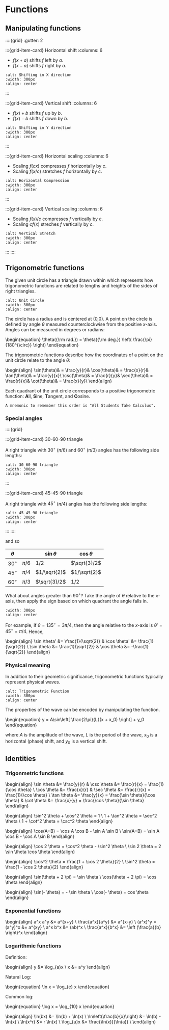 # Functions

## Manipulating functions

::::{grid}
:gutter: 2

:::{grid-item-card} Horizontal shift
:columns: 6

- $f(x+a)$ shifts *f* left by *a*.
- $f(x-a)$ shifts *f* right by *a*.

```{image} ./_images/Shifting_X_direction.jpg
:alt: Shifting in X direction
:width: 300px
:align: center
```

:::

:::{grid-item-card} Vertical shift
:columns: 6

- $f(x)+b$ shifts *f* up by *b*.
- $f(x)-b$ shifts *f* down by *b*.

```{image} ./_images/Shifting_Y_direction.jpg
:alt: Shifting in Y direction
:width: 300px
:align: center
```

:::

:::{grid-item-card} Horizontal scaling
:columns: 6

- Scaling $f(cx)$ compresses *f* horizontally by *c*.
- Scaling $f(x/c)$ stretches *f* horizontally by *c*.

```{image} ./_images/Horizontal_Compression.jpg
:alt: Horizontal Compression
:width: 300px
:align: center
```

:::

:::{grid-item-card} Vertical scaling
:columns: 6

- Scaling $f(x)/c$ compresses *f* vertically by *c*.
- Scaling $cf(x)$ streches *f* vertically by *c*.

```{image} ./_images/Vertical_Stretch.jpg
:alt: Vertical Stretch
:width: 300px
:align: center
```

:::
::::

## Trigonometric functions

The given unit circle has a triangle drawn within which represents how
trigonometric functions are related to lengths and heights of the sides of right
triangles.

```{image} ./_images/MAtappunitcircle66.png
:alt: Unit Circle
:width: 300px
:align: center
```

The circle has a radius and is centered at (0,0). A point on the circle is
defined by angle $\theta$ measured counterclockwise from the positive *x*-axis.
Angles can be measured in degrees or radians:

\begin{equation}
\theta({\rm rad.}) = \theta({\rm deg.}) \left( \frac{\pi}{180^{\circ}} \right)
\end{equation}

The trigonometric functions describe how the coordinates of a point on the unit
circle relate to the angle $\theta$:

\begin{align}
\sin(\theta)& = \frac{y}{r}&
\cos(\theta)& = \frac{x}{r}&
\tan(\theta)& = \frac{y}{x}\\
\csc(\theta)& = \frac{r}{y}&
\sec(\theta)& = \frac{r}{x}&
\cot(\theta)& = \frac{x}{y}\\
\end{align}

Each quadrant of the unit circle corresponds to a positive trigonometric
function: **A**ll, **S**ine, **T**angent, and **C**osine.

```{tip}
A mnemonic to remember this order is "All Students Take Calculus".
```

### Special angles

::::{grid}

:::{grid-item-card} 30-60-90 triangle

A right triangle with $30^\circ$ ($\pi/6$) and $60^\circ$ ($\pi/3$) angles
has the following side lengths:

```{image} ./_images/306090triangle.png
:alt: 30 60 90 triangle
:width: 300px
:align: center
```

:::

:::{grid-item-card} 45-45-90 triangle

A right triangle with $45^\circ$ ($\pi/4$) angles has the following side lengths:

```{image} ./_images/454590triangle.png
:alt: 45 45 90 triangle
:width: 300px
:align: center
```

:::
::::

and so

| $\theta$  |         | $\sin \theta$  | $\cos \theta$ |
|------------|---------|----------------|---------------|
| $30^\circ$ | $\pi/6$ | $1/2$          | $\sqrt{3}/2$  |
| $45^\circ$ | $\pi/4$ | $1/\sqrt{2}$   | $1/\sqrt{2}$  |
| $60^\circ$ | $\pi/3$ | $\sqrt{3}/2$   | $1/2$         |

What about angles greater than $90^\circ$? Take the angle of $\theta$ relative
to the *x*-axis, then apply the sign based on which quadrant the angle falls in.

```{image} ./_images/supplementary_angles.png
:width: 300px
:align: center
```

For example, if $\theta = 135^\circ = 3\pi/4$, then the angle relative to the
*x*-axis is $\theta' = 45^\circ = \pi/4$. Hence,

\begin{align}
\sin \theta' &= \frac{1}{\sqrt{2}} & \cos \theta' &= \frac{1}{\sqrt{2}} \\
\sin \theta &= \frac{1}{\sqrt{2}} & \cos \theta &= -\frac{1}{\sqrt{2}}
\end{align}

### Physical meaning

In addition to their geometric significance, trigonometric functions typically
represent physical waves.

```{image} ./_images/Triggraph.png
:alt: Trigonometric Function
:width: 300px
:align: center
```

The properties of the wave can be encoded by manipulating the function.

\begin{equation}
y = A\sin\left[ \frac{2\pi}{L}(x + x_0) \right] + y_0
\end{equation}

where *A* is the amplitude of the wave, *L* is the period of the wave, $x_0$ is
a horizontal (phase) shift, and $y_0$ is a vertical shift.

## Identities

### Trigonmetric functions

\begin{align}
\sin \theta &= \frac{y}{r} & \csc \theta &= \frac{r}{x} = \frac{1}{\cos \theta} \\
\cos \theta &= \frac{x}{r} & \sec \theta &= \frac{r}{x} = \frac{1}{\cos \theta} \\
\tan \theta &= \frac{y}{x} = \frac{\sin \theta}{\cos \theta} &
\cot \theta &= \frac{x}{y} = \frac{\cos \theta}{\sin \theta}
\end{align}

\begin{align}
\sin^2 \theta + \cos^2 \theta = 1 \\
1 + \tan^2 \theta = \sec^2 \theta \\
1 + \cot^2 \theta = \csc^2 \theta
\end{align}

\begin{align}
\cos(A+B) = \cos A \cos B - \sin A \sin B \\
\sin(A+B) = \sin A \cos B - \cos A \sin B
\end{align}

\begin{align}
\cos 2 \theta = \cos^2 \theta - \sin^2 \theta \\
\sin 2 \theta = 2 \sin \theta \cos \theta
\end{align}

\begin{align}
\cos^2 \theta = \frac{1 + \cos 2 \theta}{2} \\
\sin^2 \theta = \frac{1 - \cos 2 \theta}{2}
\end{align}

\begin{align}
\sin(\theta + 2 \pi) = \sin \theta \\
\cos(\theta + 2 \pi) = \cos \theta
\end{align}

\begin{align}
\sin(- \theta) = - \sin \theta \\
\cos(- \theta) = cos \theta
\end{align}

### Exponential functions

\begin{align}
a^x a^y &= a^{x+y} \\
\frac{a^x}{a^y} &= a^{x-y} \\
(a^x)^y = (a^y)^x &= a^{xy} \\
a^x b^x &= (ab)^x \\
\frac{a^x}{b^x} &= \left (\frac{a}{b} \right)^x
\end{align}

### Logarithmic functions

Definition:

\begin{align}
y &= \log_{a}x \\
x &= a^y
\end{align}

Natural Log:

\begin{equation}
\ln x = \log_{e} x
\end{equation}

Common log:

\begin{equation}
\log x = \log_{10} x
\end{equation}

\begin{align}
\ln(bx) &= \ln(b) + \ln(x) \\
\ln\left(\frac{b}{x}\right) &= \ln(b) - \ln(x) \\
\ln(x^r) &= r \ln(x) \\
\log_{a}x &= \frac{\ln(x)}{\ln(a)} \\
\end{align}
